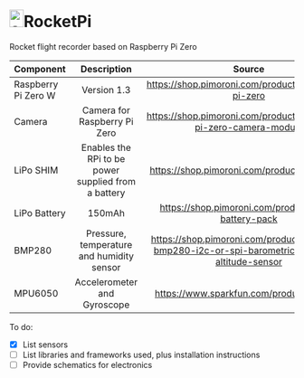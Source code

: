 # <img src="https://www.raspberrypi.org/app/uploads/2018/03/RPi-Logo-Reg-SCREEN.png" alt="alt text" width="25" height="31">RocketPi


 Rocket flight recorder based on Raspberry Pi Zero

| Component             |        Description       |     Source      |                          Price                            |
| -------------         |:-------------:           |:-----:          | -----:                                                    |
| Raspberry Pi Zero W   | Version 1.3              |https://shop.pimoroni.com/products/raspberry-pi-zero|       £4.58            |
| Camera   | Camera for Raspberry Pi Zero   |https://shop.pimoroni.com/products/raspberry-pi-zero-camera-module|       £14            |
| LiPo SHIM             | Enables the RPi to be power supplied from a battery |https://shop.pimoroni.com/products/lipo-shim| £10 |
| LiPo Battery          | 150mAh                   |https://shop.pimoroni.com/products/lipo-battery-pack |    £5                  |
| BMP280                | Pressure, temperature and humidity sensor|https://shop.pimoroni.com/products/adafruit-bmp280-i2c-or-spi-barometric-pressure-altitude-sensor|    £10.50       |
| MPU6050         | Accelerometer and Gyroscope     |https://www.sparkfun.com/products/11028  |   £21.26       |

To do:


- [x] List sensors
- [ ] List libraries and frameworks used, plus installation instructions
- [ ] Provide schematics for electronics
